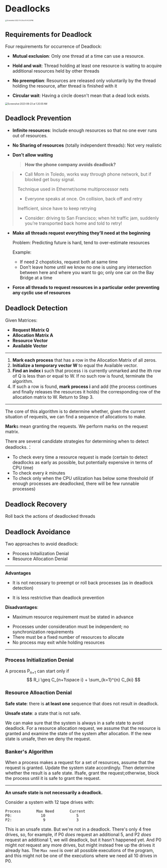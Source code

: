 # Deadlocks

<img src="https://p.ipic.vip/mhh6l6.png" alt="Screenshot 2023-10-29 at 10.43.39 PM" style="zoom: 33%;" />

## Requirements for Deadlock

Four requirements for occurrence of Deadlock:

* **Mutual exclusion**: Only one thread at a time can use a resource.

* **Hold and wait**: Thread holding at least one resource is waiting to acquire additional resources held by other threads

* **No preemption**: Resources are released only voluntarily by the thread holding the resource, after thread is finished with it

* **Circular wait**: Having a circle doesn't mean that a dead lock exists. 

<img src="https://p.ipic.vip/jalu9q.png" alt="Screenshot 2023-06-23 at 1.20.00 AM" style="zoom:50%;" />

## Deadlock Prevention

* **Infinite resources**: Include enough resources so that no one ever runs out of resources.

* **No Sharing of resources** (totally independent threads): Not very realistic

* **Don’t allow waiting** 

  > **How the phone company avoids deadlock?**
>
  > * Call Mom in Toledo, works way through phone network, but if blocked get busy signal. 
>
  > Technique used in Ethernet/some multiprocessor nets
>
  > * Everyone speaks at once. On collision, back off and retry
>
  > Inefficient, since have to keep retrying
>
  > * Consider: driving to San Francisco; when hit traffic jam, suddenly you’re transported back home and told to retry!

* **Make all threads request everything they’ll need at the beginning**

  Problem: Predicting future is hard, tend to over-estimate resources

  Example:

  * If need 2 chopsticks, request both at same time
  * Don’t leave home until we know no one is using any intersection between here and where you want to go; only one car on the Bay Bridge at a time

* **Force all threads to request resources in a particular order preventing any cyclic use of resources**

## Deadlock Detection

Given Matrices:

- **Request Matrix Q**
- **Allocation Matrix A**
- **Resource Vector**
- **Available Vector**

-----

1. **Mark each process** that has a row in the Allocation Matrix of all zeros.
2. **Initialize a temporary vector W** to equal the Available vector.
3. **Find an index i** such that process i is currently unmarked and the ith row of Q is less than or equal to W. If no such row is found, terminate the algorithm.
4. If such a row is found, **mark process i** and add (the process continues and finally releases the resources it holds) the corresponding row of the allocation matrix to W. Return to Step 3.

-------

The core of this algorithm is to determine whether, given the current situation of requests, we can find a sequence of allocations to make.

**Mark**s mean granting the requests. We perform marks on the request matrix.

There are several candidate strategies for determining when to detect deadlocks.：

* To check every time a resource request is made (certain to detect deadlocks as early as possible, but potentially expensive in terms of CPU time)
* To check every $k$ minutes
* To check only when the CPU utilization has below some threshold (if enough processes are deadlocked, there will be few runnable processes)

## Deadlock Recovery

Roll back the actions of deadlocked threads

## Deadlock Avoidance

Two approaches to avoid deadlock:

* Process Initailization Denial
* Resource Allocation Denial

----

**Advantages**

* It is not necessary to preempt or roll back processes (as in deadlock detection)

- It is less restrictive than deadlock prevention

**Disadvantages**:

* Maximum resource requirement must be stated in advance

- Processes under consideration must be independent; no synchronization requirements
- There must be a fixed number of resources to allocate
- No process may exit while holding resources

-----

### Process Initialization Denial

A process $\text{P}_\text{{n+1}}$ can start only if
$$
R_i \geq C_{n+1\space i} + \sum_{k=1}^{n} C_{ki}
$$

### Resource Alloaction Denial

**Safe state**: there is **at least one** sequence that does not result in deadlock.

**Unsafe state**: a state that is not safe.

We can make sure that the system is always in a safe state to avoid deadlock. For a resource allocation request, we assume that the resource is granted and examine the state of the system after allocation. If the new state is unsafe, then we deny the request.

### Banker's Algorithm

When a process makes a request for a set of resources, assume that the request is granted. Update the system state accordingly. Then determine whether the result is a safe state. Ifsafe, grant the request;otherwise, block the process until it is safe to grant the request.

----

**An unsafe state is not necessarily a deadlock.**

Consider a system with 12 tape drives with:

```
Process       Max Need       Current
P0:             10              5
P2:              9              3
```

This is an unsafe state. But we're not in a deadlock. There's only 4 free drives, so, for example, if P0 *does* request an additional 5, and P2 *does* request an additional 1, we will deadlock, but it hasn't happened yet. And P0 might *not* request any more drives, but might instead free up the drives it already has. The `Max need` is over all possible executions of the program, and this might not be one of the executions where we need all 10 drives in P0.

